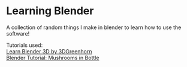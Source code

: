 # Learning Blender  

A collection of random things I make in blender to learn how to use the software!  

Tutorials used:  
[Learn Blender 3D by 3DGreenhorn](https://www.youtube.com/watch?v=Rqhtw7dg6Wk)  
[Blender Tutorial: Mushrooms in Bottle](https://youtu.be/kbiMXiUz9cc?si=58MBFn_Z6VC9GD6T)